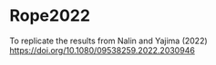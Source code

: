 # Rope2022
To replicate the results from Nalin and Yajima (2022) https://doi.org/10.1080/09538259.2022.2030946
